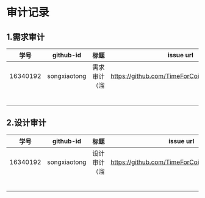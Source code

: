 # 审计记录
## 1.需求审计

| 学号     | github-id    | 标题         | issue url                                      |
| -------- | ------------ | ------------ | ---------------------------------------------- |
| 16340192 | songxiaotong | 需求审计（溜 | https://github.com/TimeForCoin/Server/issues/4 |
|          |              |              |                                                |
|          |              |              |                                                |
|          |              |              |                                                |
|          |              |              |                                                |
|          |              |              |                                                |
|          |              |              |                                                |



## 2.设计审计

| 学号     | github-id    | 标题         | issue url                                       |
| -------- | ------------ | ------------ | ----------------------------------------------- |
| 16340192 | songxiaotong | 设计审计（溜 | https://github.com/TimeForCoin/Client/issues/25 |
|          |              |              |                                                 |
|          |              |              |                                                 |
|          |              |              |                                                 |
|          |              |              |                                                 |
|          |              |              |                                                 |
|          |              |              |                                                 |

